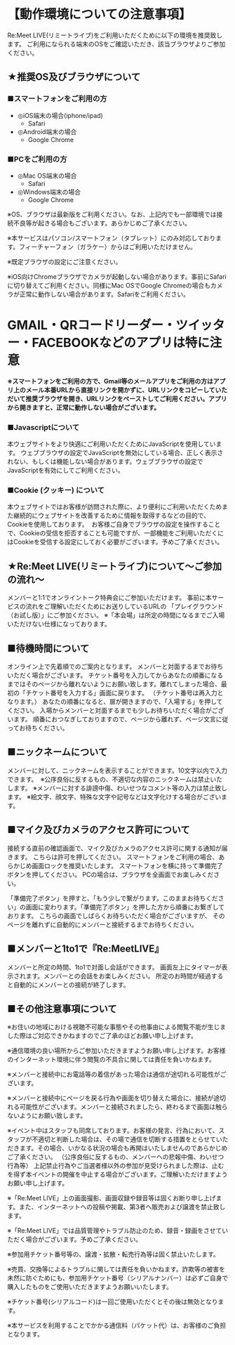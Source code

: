 # 【動作環境についての注意事項】

Re:Meet LIVE(リミートライブ)をご利用いただくために以下の環境を推奨致します。
ご利用になられる端末のOSをご確認いただき、該当ブラウザよりご参加ください。

## ★推奨OS及びブラウザについて

### ■スマートフォンをご利用の方
- ◎iOS端末の場合(iphone/ipad)
  - Safari
- ◎Android端末の場合
  - Google Chrome

### ■PCをご利用の方
- ◎Mac OS端末の場合
  - Safari
- ◎Windows端末の場合
  - Google Chrome

※OS、ブラウザは最新版をご利用ください。なお、上記内でも一部環境では接続不良等が起きる場合もございます。あらかじめご了承ください。

※本サービスはパソコン/スマートフォン（タブレット）にのみ対応しております。フィーチャーフォン（ガラケー）からはご利用いただけません。

※既定ブラウザの設定にご注意ください。

※iOS向けChromeブラウザでカメラが起動しない場合があります。事前にSafariに切り替えてご利用ください。同様にMac OSでGoogle Chromeの場合もカメラが正常に動作しない場合があります。Safariをご利用ください。

# GMAIL・QRコードリーダー・ツイッター・FACEBOOKなどのアプリは特に注意

__※スマートフォンをご利用の方で、Gmail等のメールアプリをご利用の方はアプリ上のメール本番URLから直接リンクを開かずに、URLリンクをコピーしていただいて推奨ブラウザを開き、URLリンクをペーストしてご利用ください。アプリから開きますと、正常に動作しない場合がございます。__


### ■Javascriptについて
本ウェブサイトをより快適にご利用いただくためにJavaScriptを使用しています。 ウェブブラウザの設定でJavaScriptを無効にしている場合、正しく表示されない、もしくは機能しない場合があります。ウェブブラウザの設定でJavaScriptを有効にしてご利用ください。

### ■Cookie (クッキー) について
本ウェブサイトではお客様が訪問された際に、より便利にご利用いただくためまた継続的にウェブサイトを改善するために情報を取得するなどの目的で、Cookieを使用しております。 
お客様ご自身でブラウザの設定を操作することで、Cookieの受信を拒否することも可能ですが、一部機能をご利用いただくにはCookieを受信する設定にしておく必要がございます。予めご了承ください。

## ★Re:Meet LIVE(リミートライブ)について〜ご参加の流れ〜
メンバーと1:1でオンライントーク特典会にご参加いただけます。
事前に本サービスの流れをご理解いただくためにお送りしているURLの
「プレイグラウンド（お試し版）」にご参加ください。
※「本会場」は所定の時間になるまでご入場いただけない仕様になっております。

## ■待機時間について
オンライン上で先着順でのご案内となります。
メンバーと対面するまでお待ちいただく場合がございます。
チケット番号を入力してからあなたの順番になるまではそのページから離れないようにお願い致します。離れてしまった場合、最初の「チケット番号を入力する」画面に戻ります。
（チケット番号は再入力となります。）
あなたの順番になると、扉が開きますので、「入場する」を押してください。
入場からメンバーと対面するまでも少しお待ちいただく場合がございます。
順番におつなぎしておりますので、ページから離れず、ページ文言に従ってお待ちください。

## ■ニックネームについて
メンバーに対して、ニックネームを表示することができます。10文字以内で入力できます。　※公序良俗に反するもの、不適切な内容のニックネームは禁止いたします。
※メンバーに対する誹謗中傷、わいせつなコメント等の入力は禁止致します。
※絵文字、顔文字、特殊な文字や記号などは文字化けする場合がございます。

## ■マイク及びカメラのアクセス許可について
接続する直前の確認画面で、マイク及びカメラのアクセス許可に関する通知が届きます。
こちらは許可を押してください。
スマートフォンをご利用の場合、あらかじめ画面ロックを推奨いたします。
スマートフォンを横に持って準備完了ボタンを押してください。
PCの場合は、ブラウザを全画面でお楽しみください。

「準備完了ボタン」を押すと、「もう少しで繋がります。このままお待ちください」の画面に変わります。「準備完了ボタン」を押した方から順番にお繋ぎしております。
こちらの画面でしばらくお待ちいただく場合がございますが、
そのページを離れずに自動的にメンバーと接続するまでお待ちください。

## ■メンバーと1to1で『Re:MeetLIVE』
メンバーと所定の時間、1to1で対面し会話ができます。
画面左上にタイマーが表示されます。メンバーとの会話をお楽しみください。
所定のお時間が経過すると自動的にメンバーとの接続が終了します。

## ■その他注意事項について
※お住いの地域における視聴不可能な事態やその他事由による閲覧不能が生じました際はご対応できかねますのでご了承のほどお願い申し上げます。

※通信環境の良い場所からご参加いただきますようお願い申し上げます。お客様のインターネット環境に伴う閲覧の不具合に関しては責任を負いかねます。

※メンバーと接続中にお電話等の着信があった場合は通信が途切れる可能性がございます。

※メンバーと接続中にページを戻る行為や画面を切り替えた場合に、接続が途切れる可能性がございます。メンバーと接続されましたら、終わるまで画面は触らないようにお願い致します。

※イベント中はスタッフも同席しております。お客様の発言、行為において、スタッフが不適切と判断した場合は、その場で通信を切断する措置をとらせていただきます。その場合、いかなる状況の場合も再開はいたしませんのであらかじめご了承ください。
（公序良俗に反するもの、メンバーへの悲報中傷、わいせつ行為等）
上記禁止行為やご当選者様以外の参加が見受けられました際は、止むを得ず本イベントの開催を中止する場合がございます。ご理解いただけますようお願い申し上げます。

※「Re:Meet LIVE」上の画面撮影、画面収録や録音等は固くお断り申し上げます。また、インターネットへの投稿や掲載、第3者へ販売および譲渡を禁止致します。

※「Re:Meet LIVE」では品質管理やトラブル防止のため、録音・録画をさせていただく場合がございます。予めご了承ください。

※参加用チケット番号等の、譲渡・拡散・転売行為等は固く禁止いたします。

※売買、交換等によるトラブルに関しては責任を負いかねます。詐欺等の被害を未然に防ぐためにも、参加用チケット番号（シリアルナンバー）は必ずご自身で購入したものをご使用いただきますようお願いいたします。

※チケット番号(シリアルコード)は一回ご使用いただくとその後は無効となります。

※本サービスを利用することでかかる通信料（パケット代）は、お客様のご負担となります。

